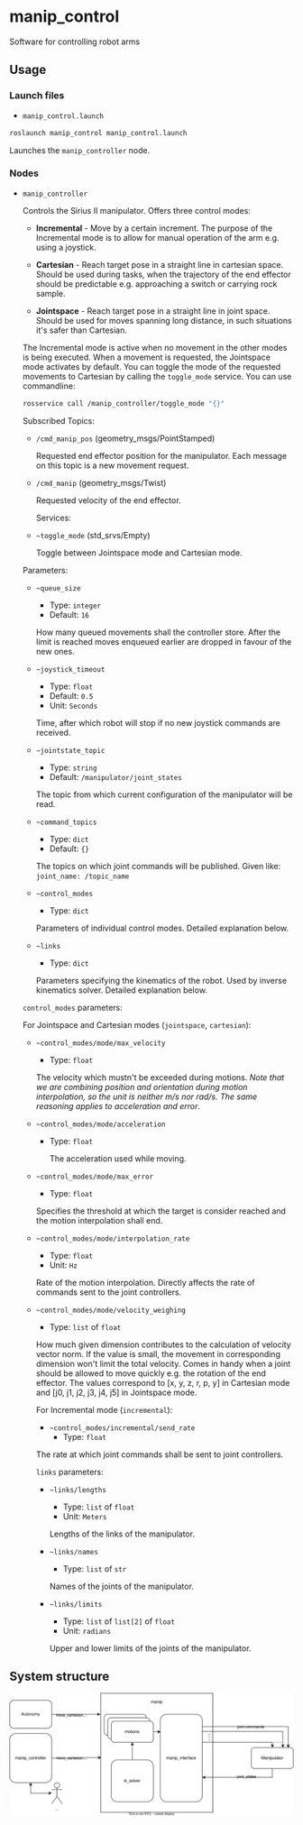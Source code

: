 # manip_control

Software for controlling robot arms

## Usage

### Launch files

- `manip_control.launch`

```bash
roslaunch manip_control manip_control.launch
```

Launches the `manip_controller` node.

### Nodes

- `manip_controller`

    Controls the Sirius II manipulator. Offers three control modes:
  - **Incremental** - Move by a certain increment.
        The purpose of the Incremental mode is to allow for manual operation of the arm e.g. using a joystick.

  - **Cartesian** - Reach target pose in a straight line in cartesian space.
        Should be used during tasks, when the trajectory of the end effector should be predictable e.g. approaching a switch or carrying rock sample.

  - **Jointspace** - Reach target pose in a straight line in joint space.
        Should be used for moves spanning long distance, in such situations it's safer than Cartesian.

  The Incremental mode is active when no movement in the other modes is being executed. When a movement is requested, the Jointspace mode activates by default. You can toggle the mode of the requested movements to Cartesian by calling the `toggle_mode` service. You can use commandline:

    ```bash
    rosservice call /manip_controller/toggle_mode "{}"
    ```

    Subscribed Topics:
  - `/cmd_manip_pos` (geometry_msgs/PointStamped)

    Requested end effector position for the manipulator. Each message on this topic is a new movement request.

  - `/cmd_manip` (geometry_msgs/Twist)

    Requested velocity of the end effector.

    Services:
  - `~toggle_mode` (std_srvs/Empty)

    Toggle between Jointspace mode and Cartesian mode.

  Parameters:
  - `~queue_size`
    - Type: `integer`
    - Default: `16`

    How many queued movements shall the controller store. After the limit is reached moves enqueued earlier are dropped in favour of the new ones.

  - `~joystick_timeout`
    - Type: `float`
    - Default: `0.5`
    - Unit: `Seconds`

    Time, after which robot will stop if no new joystick commands are received.

  - `~jointstate_topic`
    - Type: `string`
    - Default: `/manipulator/joint_states`

    The topic from which current configuration of the manipulator will be read.

  - `~command_topics`
    - Type: `dict`
    - Default: `{}`

    The topics on which joint commands will be published. Given like: `joint_name: /topic_name`

  - `~control_modes`
    - Type: `dict`

    Parameters of individual control modes. Detailed explanation below.

  - `~links`
    - Type: `dict`

    Parameters specifying the kinematics of the robot. Used by inverse kinematics solver. Detailed explanation below.

   `control_modes` parameters:

    For Jointspace and Cartesian modes (`jointspace`, `cartesian`):

  - `~control_modes/mode/max_velocity`
    - Type: `float`

    The velocity which mustn't be exceeded during motions. *Note that we are combining position and orientation during motion interpolation, so the unit is neither m/s nor rad/s. The same reasoning applies to acceleration and error*.

  - `~control_modes/mode/acceleration`
    - Type: `float`

        The acceleration used while moving.

  - `~control_modes/mode/max_error`
    - Type: `float`

    Specifies the threshold at which the target is consider reached and the motion interpolation shall end.

  - `~control_modes/mode/interpolation_rate`
    - Type: `float`
    - Unit: `Hz`

    Rate of the motion interpolation. Directly affects the rate of commands sent to the joint controllers.

  - `~control_modes/mode/velocity_weighing`
    - Type: `list` of `float`

    How much given dimension contributes to the calculation of velocity vector norm. If the value is small, the movement in corresponding dimension won't limit the total velocity. Comes in handy when a joint should be allowed to move quickly e.g. the rotation of the end effector. The values correspond to [x, y, z, r, p, y] in Cartesian mode and [j0, j1, j2, j3, j4, j5] in Jointspace mode.

    For Incremental mode (`incremental`):

    - `~control_modes/incremental/send_rate`
      - Type: `float`

    The rate at which joint commands shall be sent to joint controllers.

    `links` parameters:

    - `~links/lengths`
      - Type: `list` of `float`
      - Unit: `Meters`

      Lengths of the links of the manipulator.

    - `~links/names`
      - Type: `list` of `str`

      Names of the joints of the manipulator.

    - `~links/limits`
      - Type: `list` of `list[2]` of `float`
      - Unit: `radians`

      Upper and lower limits of the joints of the manipulator.

## System structure

![image](docs/system_diagram.svg)
